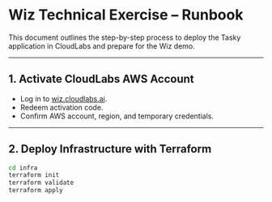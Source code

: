 # Wiz Technical Exercise – Runbook

This document outlines the step-by-step process to deploy the Tasky application in CloudLabs and prepare for the Wiz demo.

---

## 1. Activate CloudLabs AWS Account
- Log in to [wiz.cloudlabs.ai](https://wiz.cloudlabs.ai).
- Redeem activation code.
- Confirm AWS account, region, and temporary credentials.

---

## 2. Deploy Infrastructure with Terraform
```bash
cd infra
terraform init
terraform validate
terraform apply
